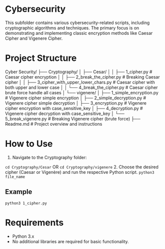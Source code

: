 # Cybersecurity
This subfolder contains various cybersecurity-related scripts, including cryptographic algorithms and techniques. 
The primary focus is on demonstrating and implementing classic encryption methods like Caesar Cipher and Vigenere Cipher.

# Project Structure
Cyber Security/ 
├── Cryptography/ 
│   ├── Cesar/ 
│   │   ├── 1_cipher.py               # Caesar cipher encryption 
│   │   ├── 2_break_the_cipher.py      # Breaking Caesar cipher 
│   │   ├── 3_cipher_with_upper_lower_chars.py  # Caesar cipher with both upper and lower case 
│   │   └── 4_break_the_cipher.py      # Caesar cipher brute force handle all cases 
│   └── vigenere/ 
│       ├── 1_simple_encryption.py     # Vigenere cipher simple encryption 
│       ├── 2_simple_decryption.py     # Vigenere cipher simple decryption 
│       ├── 3_encryption.py           # Vigenere cipher encryption with case_sensitive_key 
│       ├── 4_decryption.py           # Vigenere cipher decryption with case_sensitive_key 
│       └── 5_break_vigenere.py       # Breaking Vigenere cipher (brute force) 
├── Readme.md                         # Project overview and instructions 


# How to Use

1. Navigate to the Cryptography folder:

` cd Cryptography/Cesar `
OR
` cd Cryptography/vigenere `
2. Choose the desired cipher (Caesar or Vigenère) and run the respective Python script.
` python3 file_name `
## Example
` python3 1_cipher.py `

# Requirements
- Python 3.x
- No additional libraries are required for basic functionality.